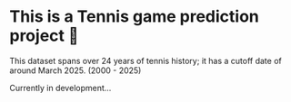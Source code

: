 # This is a Tennis game prediction project 🎾

This dataset spans over 24 years of tennis history; it has a cutoff date of around March 2025. (2000 - 2025)

Currently in development...
